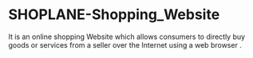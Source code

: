 # SHOPLANE-Shopping_Website
It is an online shopping Website which allows consumers to directly buy goods or services from a seller over the Internet using a web browser .
